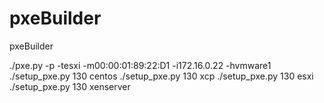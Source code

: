 pxeBuilder
==========

pxeBuilder

./pxe.py -p -tesxi -m00:00:01:89:22:D1 -i172.16.0.22 -hvmware1
./setup_pxe.py 130 centos
./setup_pxe.py 130 xcp
./setup_pxe.py 130 esxi
./setup_pxe.py 130 xenserver